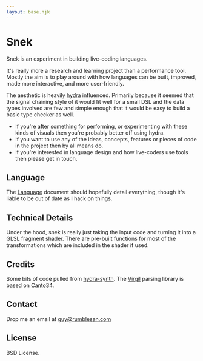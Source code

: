 ```yaml
---
layout: base.njk
---
```


# Snek

Snek is an experiment in building live-coding languages.

It's really more a research and learning project than a performance tool. Mostly the aim is to play around with how languages can be built, improved, made more interactive, and more user-friendly.

The aesthetic is heavily [hydra](https://hydra-editor.glitch.me/) influenced. Primarily because it seemed that the signal chaining style of it would fit well for a small DSL and the data types involved are few and simple enough that it would be easy to build a basic type checker as well.

* If you're after something for performing, or experimenting with these kinds of visuals then you're probably better off using hydra.
* If you want to use any of the ideas, concepts, features or pieces of code in the project then by all means do.
* If you're interested in language design and how live-coders use tools then please get in touch.

## Language

The [Language](/site/language) document should hopefully detail everything, though it's liable to be out of date as I hack on things.


## Technical Details

Under the hood, snek is really just taking the input code and turning it into a GLSL fragment shader. There are pre-built functions for most of the transformations which are included in the shader if used.


## Credits

Some bits of code pulled from [hydra-synth](https://github.com/ojack/hydra-synth).
The [Virgil](https://github.com/rumblesan/virgil) parsing library is based on [Canto34](https://github.com/stevecooperorg/canto34).


## Contact

Drop me an email at guy@rumblesan.com


## License

BSD License.
